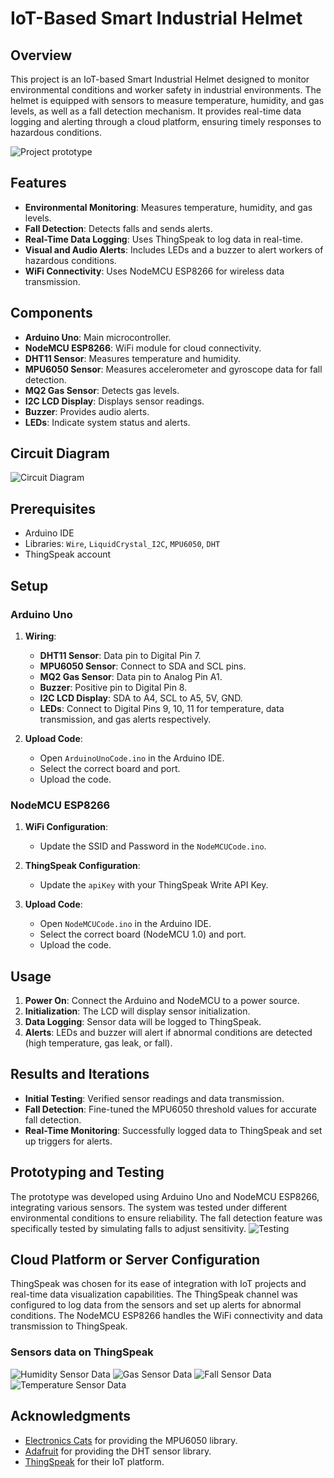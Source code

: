 # IoT-Based Smart Industrial Helmet

## Overview

This project is an IoT-based Smart Industrial Helmet designed to monitor environmental conditions and worker safety in industrial environments. The helmet is equipped with sensors to measure temperature, humidity, and gas levels, as well as a fall detection mechanism. It provides real-time data logging and alerting through a cloud platform, ensuring timely responses to hazardous conditions.

![Project prototype](/img/project%20pic.jpg)

## Features

- **Environmental Monitoring**: Measures temperature, humidity, and gas levels.
- **Fall Detection**: Detects falls and sends alerts.
- **Real-Time Data Logging**: Uses ThingSpeak to log data in real-time.
- **Visual and Audio Alerts**: Includes LEDs and a buzzer to alert workers of hazardous conditions.
- **WiFi Connectivity**: Uses NodeMCU ESP8266 for wireless data transmission.

## Components

- **Arduino Uno**: Main microcontroller.
- **NodeMCU ESP8266**: WiFi module for cloud connectivity.
- **DHT11 Sensor**: Measures temperature and humidity.
- **MPU6050 Sensor**: Measures accelerometer and gyroscope data for fall detection.
- **MQ2 Gas Sensor**: Detects gas levels.
- **I2C LCD Display**: Displays sensor readings.
- **Buzzer**: Provides audio alerts.
- **LEDs**: Indicate system status and alerts.

## Circuit Diagram

![Circuit Diagram](/img/Schematic_smart-helmet_2024-05-26.png)

## Prerequisites

- Arduino IDE
- Libraries: `Wire`, `LiquidCrystal_I2C`, `MPU6050`, `DHT`
- ThingSpeak account

## Setup

### Arduino Uno

1. **Wiring**:
   - **DHT11 Sensor**: Data pin to Digital Pin 7.
   - **MPU6050 Sensor**: Connect to SDA and SCL pins.
   - **MQ2 Gas Sensor**: Data pin to Analog Pin A1.
   - **Buzzer**: Positive pin to Digital Pin 8.
   - **I2C LCD Display**: SDA to A4, SCL to A5, 5V, GND.
   - **LEDs**: Connect to Digital Pins 9, 10, 11 for temperature, data transmission, and gas alerts respectively.

2. **Upload Code**:
   - Open `ArduinoUnoCode.ino` in the Arduino IDE.
   - Select the correct board and port.
   - Upload the code.

### NodeMCU ESP8266

1. **WiFi Configuration**:
   - Update the SSID and Password in the `NodeMCUCode.ino`.

2. **ThingSpeak Configuration**:
   - Update the `apiKey` with your ThingSpeak Write API Key.

3. **Upload Code**:
   - Open `NodeMCUCode.ino` in the Arduino IDE.
   - Select the correct board (NodeMCU 1.0) and port.
   - Upload the code.

## Usage

1. **Power On**: Connect the Arduino and NodeMCU to a power source.
2. **Initialization**: The LCD will display sensor initialization.
3. **Data Logging**: Sensor data will be logged to ThingSpeak.
4. **Alerts**: LEDs and buzzer will alert if abnormal conditions are detected (high temperature, gas leak, or fall).

## Results and Iterations

- **Initial Testing**: Verified sensor readings and data transmission.
- **Fall Detection**: Fine-tuned the MPU6050 threshold values for accurate fall detection.
- **Real-Time Monitoring**: Successfully logged data to ThingSpeak and set up triggers for alerts.

## Prototyping and Testing

The prototype was developed using Arduino Uno and NodeMCU ESP8266, integrating various sensors. The system was tested under different environmental conditions to ensure reliability. The fall detection feature was specifically tested by simulating falls to adjust sensitivity.
![Testing](/img/underProcess%20Project%20pic.jpg)

## Cloud Platform or Server Configuration

ThingSpeak was chosen for its ease of integration with IoT projects and real-time data visualization capabilities. The ThingSpeak channel was configured to log data from the sensors and set up alerts for abnormal conditions. The NodeMCU ESP8266 handles the WiFi connectivity and data transmission to ThingSpeak.

### Sensors data on ThingSpeak

![Humidity Sensor Data](/img/Screenshot%202024-05-26%20145535.png)
![Gas Sensor Data](/img/Screenshot%202024-05-26%20145625.png)
![Fall Sensor Data](/img/Screenshot%202024-05-26%20145649.png)
![Temperature Sensor Data](/img/temp%20data.png)

## Acknowledgments

- [Electronics Cats](https://github.com/ElectronicCats) for providing the MPU6050 library.
- [Adafruit](https://github.com/adafruit) for providing the DHT sensor library.
- [ThingSpeak](https://thingspeak.com/) for their IoT platform.
